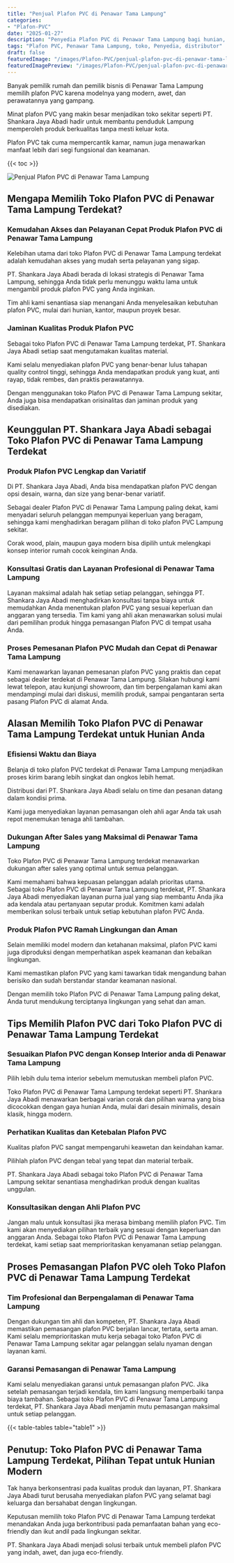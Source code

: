 ```yaml
---
title: "Penjual Plafon PVC di Penawar Tama Lampung"
categories:
- "Plafon-PVC"
date: "2025-01-27"
description: "Penyedia Plafon PVC di Penawar Tama Lampung bagi hunian, perkantoran, dan ritel. Produk berkualitas, pilihan motif, variasi warna menarik, beserta servis penempatan dikerjakan oleh tim profesional serta kepastian resmi!|Servis penjualan Plafon PVC di Penawar Tama Lampung untuk keperluan hunian, office, atau toko, beserta material berkualitas dan instalasi oleh teknisi profesional serta garansi resmi.|Solusi Plafon PVC di Penawar Tama Lampung yang terpercaya bagi tempat tinggal, kantor, serta gerai, bersama produk unggulan dan penempatan ditangani oleh tenaga ahli berpengalaman dan garansi resmi.|Penjualan Plafon PVC di Penawar Tama Lampung untuk hunian, perkantoran, serta ritel, beserta plafon unggulan dan penempatan oleh tim profesional, dilengkapi dengan jaminan resmi.}"
tags: "Plafon PVC, Penawar Tama Lampung, toko, Penyedia, distributor"
draft: false
featuredImage: "/images/Plafon-PVC/penjual-plafon-pvc-di-penawar-tama-lampung.png"
featuredImagePreview: "/images/Plafon-PVC/penjual-plafon-pvc-di-penawar-tama-lampung.png"
---
```


Banyak pemilik rumah dan pemilik bisnis di Penawar Tama Lampung memilih plafon PVC karena modelnya yang modern, awet, dan perawatannya yang gampang.

Minat plafon PVC yang makin besar menjadikan toko sekitar seperti PT. Shankara Jaya Abadi hadir untuk membantu penduduk Lampung memperoleh produk berkualitas tanpa mesti keluar kota.

Plafon PVC tak cuma mempercantik kamar, namun juga menawarkan manfaat lebih dari segi fungsional dan keamanan.

{{< toc >}}

![Penjual Plafon PVC di Penawar Tama Lampung](/images/Plafon-PVC/Penjual-Plafon-PVC-di-Penawar-Tama-Lampung.png)

## Mengapa Memilih Toko Plafon PVC di Penawar Tama Lampung Terdekat?

### Kemudahan Akses dan Pelayanan Cepat Produk Plafon PVC di Penawar Tama Lampung

Kelebihan utama dari toko Plafon PVC di Penawar Tama Lampung terdekat adalah kemudahan akses yang mudah serta pelayanan yang sigap.

PT. Shankara Jaya Abadi berada di lokasi strategis di Penawar Tama Lampung, sehingga Anda tidak perlu menunggu waktu lama untuk mengambil produk plafon PVC yang Anda inginkan.

Tim ahli kami senantiasa siap menangani Anda menyelesaikan kebutuhan plafon PVC, mulai dari hunian, kantor, maupun proyek besar.

### Jaminan Kualitas Produk Plafon PVC

Sebagai toko Plafon PVC di Penawar Tama Lampung terdekat, PT. Shankara Jaya Abadi setiap saat mengutamakan kualitas material.

Kami selalu menyediakan plafon PVC yang benar-benar lulus tahapan quality control tinggi, sehingga Anda mendapatkan produk yang kuat, anti rayap, tidak rembes, dan praktis perawatannya.

Dengan menggunakan toko Plafon PVC di Penawar Tama Lampung sekitar, Anda juga bisa mendapatkan orisinalitas dan jaminan produk yang disediakan.

## Keunggulan PT. Shankara Jaya Abadi sebagai Toko Plafon PVC di Penawar Tama Lampung Terdekat

### Produk Plafon PVC Lengkap dan Variatif

Di PT. Shankara Jaya Abadi, Anda bisa mendapatkan plafon PVC dengan opsi desain, warna, dan size yang benar-benar variatif.

Sebagai dealer Plafon PVC di Penawar Tama Lampung paling dekat, kami menyadari seluruh pelanggan mempunyai keperluan yang beragam, sehingga kami menghadirkan beragam pilihan di toko plafon PVC Lampung sekitar.

Corak wood, plain, maupun gaya modern bisa dipilih untuk melengkapi konsep interior rumah cocok keinginan Anda.

### Konsultasi Gratis dan Layanan Profesional di Penawar Tama Lampung

Layanan maksimal adalah hak setiap setiap pelanggan, sehingga PT. Shankara Jaya Abadi menghadirkan konsultasi tanpa biaya untuk memudahkan Anda menentukan plafon PVC yang sesuai keperluan dan anggaran yang tersedia. Tim kami yang ahli akan menawarkan solusi mulai dari pemilihan produk hingga pemasangan Plafon PVC di tempat usaha Anda.

### Proses Pemesanan Plafon PVC Mudah dan Cepat di Penawar Tama Lampung

Kami menawarkan layanan pemesanan plafon PVC yang praktis dan cepat sebagai dealer terdekat di Penawar Tama Lampung. Silakan hubungi kami lewat telepon, atau kunjungi showroom, dan tim berpengalaman kami akan mendampingi mulai dari diskusi, memilih produk, sampai pengantaran serta pasang Plafon PVC di alamat Anda.

## Alasan Memilih Toko Plafon PVC di Penawar Tama Lampung Terdekat untuk Hunian Anda

### Efisiensi Waktu dan Biaya

Belanja di toko plafon PVC terdekat di Penawar Tama Lampung menjadikan proses kirim barang lebih singkat dan ongkos lebih hemat.

Distribusi dari PT. Shankara Jaya Abadi selalu on time dan pesanan datang dalam kondisi prima.

Kami juga menyediakan layanan pemasangan oleh ahli agar Anda tak usah repot menemukan tenaga ahli tambahan.

### Dukungan After Sales yang Maksimal di Penawar Tama Lampung

Toko Plafon PVC di Penawar Tama Lampung terdekat menawarkan dukungan after sales yang optimal untuk semua pelanggan.

Kami memahami bahwa kepuasan pelanggan adalah prioritas utama. Sebagai toko Plafon PVC di Penawar Tama Lampung terdekat, PT. Shankara Jaya Abadi menyediakan layanan purna jual yang siap membantu Anda jika ada kendala atau pertanyaan seputar produk. Komitmen kami adalah memberikan solusi terbaik untuk setiap kebutuhan plafon PVC Anda.

### Produk Plafon PVC Ramah Lingkungan dan Aman

Selain memiliki model modern dan ketahanan maksimal, plafon PVC kami juga diproduksi dengan memperhatikan aspek keamanan dan kebaikan lingkungan.

Kami memastikan plafon PVC yang kami tawarkan tidak mengandung bahan berisiko dan sudah berstandar standar keamanan nasional.

Dengan memilih toko Plafon PVC di Penawar Tama Lampung paling dekat, Anda turut mendukung terciptanya lingkungan yang sehat dan aman.

## Tips Memilih Plafon PVC dari Toko Plafon PVC di Penawar Tama Lampung Terdekat

### Sesuaikan Plafon PVC dengan Konsep Interior anda di Penawar Tama Lampung

Pilih lebih dulu tema interior sebelum memutuskan membeli plafon PVC.

Toko Plafon PVC di Penawar Tama Lampung terdekat seperti PT. Shankara Jaya Abadi menawarkan berbagai varian corak dan pilihan warna yang bisa dicocokkan dengan gaya hunian Anda, mulai dari desain minimalis, desain klasik, hingga modern.

### Perhatikan Kualitas dan Ketebalan Plafon PVC

Kualitas plafon PVC sangat mempengaruhi keawetan dan keindahan kamar.

Pilihlah plafon PVC dengan tebal yang tepat dan material terbaik.

PT. Shankara Jaya Abadi sebagai toko Plafon PVC di Penawar Tama Lampung sekitar senantiasa menghadirkan produk dengan kualitas unggulan.

### Konsultasikan dengan Ahli Plafon PVC

Jangan malu untuk konsultasi jika merasa bimbang memilih plafon PVC. Tim kami akan menyediakan pilihan terbaik yang sesuai dengan keperluan dan anggaran Anda. Sebagai toko Plafon PVC di Penawar Tama Lampung terdekat, kami setiap saat memprioritaskan kenyamanan setiap pelanggan.

## Proses Pemasangan Plafon PVC oleh Toko Plafon PVC di Penawar Tama Lampung Terdekat

### Tim Profesional dan Berpengalaman di Penawar Tama Lampung

Dengan dukungan tim ahli dan kompeten, PT. Shankara Jaya Abadi memastikan pemasangan plafon PVC berjalan lancar, tertata, serta aman. Kami selalu memprioritaskan mutu kerja sebagai toko Plafon PVC di Penawar Tama Lampung sekitar agar pelanggan selalu nyaman dengan layanan kami.

### Garansi Pemasangan di Penawar Tama Lampung

Kami selalu menyediakan garansi untuk pemasangan plafon PVC. Jika setelah pemasangan terjadi kendala, tim kami langsung memperbaiki tanpa biaya tambahan. Sebagai toko Plafon PVC di Penawar Tama Lampung terdekat, PT. Shankara Jaya Abadi menjamin mutu pemasangan maksimal untuk setiap pelanggan.

{{< table-tables table="table1" >}}

## Penutup: Toko Plafon PVC di Penawar Tama Lampung Terdekat, Pilihan Tepat untuk Hunian Modern

Tak hanya berkonsentrasi pada kualitas produk dan layanan, PT. Shankara Jaya Abadi turut berusaha menyediakan plafon PVC yang selamat bagi keluarga dan bersahabat dengan lingkungan.

Keputusan memilih toko Plafon PVC di Penawar Tama Lampung terdekat menandakan Anda juga berkontribusi pada pemanfaatan bahan yang eco-friendly dan ikut andil pada lingkungan sekitar.

PT. Shankara Jaya Abadi menjadi solusi terbaik untuk membeli plafon PVC yang indah, awet, dan juga eco-friendly.

